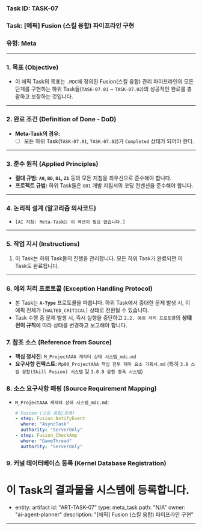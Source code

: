 ### **Task ID: TASK-07**
### **Task: [에픽] Fusion (스킬 융합) 파이프라인 구현**
### **유형: Meta**

---
### **1. 목표 (Objective)**
*   이 에픽 Task의 목표는 `.MDC`에 정의된 Fusion(스킬 융합) 관리 파이프라인의 모든 단계를 구현하는 하위 Task들(`TASK-07.01` ~ `TASK-07.02`)의 성공적인 완료를 총괄하고 보장하는 것입니다.

---
### **2. 완료 조건 (Definition of Done - DoD)**
*   **Meta-Task의 경우:**
    - [ ] 모든 하위 Task(`TASK-07.01`, `TASK-07.02`)가 `Completed` 상태가 되어야 한다.

---
### **3. 준수 원칙 (Applied Principles)**
*   **절대 규범:** **`A0`, `B0`, `B1`, `Z1`** 등의 모든 지침을 최우선으로 준수해야 합니다.
*   **프로젝트 규범:** 하위 Task들은 `G01` 개발 지침서의 코딩 컨벤션을 준수해야 합니다.

---
### **4. 논리적 설계 (알고리즘 의사코드)**
*   `[AI 지침: Meta-Task는 이 섹션이 필요 없습니다.]`

---
### **5. 작업 지시 (Instructions)**
1.  이 Task는 하위 Task들의 진행을 관리합니다. 모든 하위 Task가 완료되면 이 Task도 완료됩니다.

---
### **6. 예외 처리 프로토콜 (Exception Handling Protocol)**
*   본 Task는 **`A-Type`** 프로토콜을 따릅니다. 하위 Task에서 중대한 문제 발생 시, 이 에픽 전체가 `[HALTED_CRITICAL]` 상태로 전환될 수 있습니다.
*   Task 수행 중 문제 발생 시, 즉시 실행을 중단하고 `2.2. 예외 처리 프로토콜`의 **상태 전이 규칙**에 따라 상태를 변경하고 보고해야 합니다.

### **7. 참조 소스 (Reference from Source)**
*   **핵심 청사진:** `M_ProjectAAA 캐릭터 상태 시스템_mdc.md`
*   **요구사항 컨텍스트:** `Mp00_ProjectAAA 핵심 전투 재미 요소 기획서.md` (특히 `3.8 스킬 융합(Skill Fusion) 시스템` 및 `3.8.9 융합 증폭 시스템`)

### **8. 소스 요구사항 매핑 (Source Requirement Mapping)**
*   `M_ProjectAAA 캐릭터 상태 시스템_mdc.md`:
    ```yaml
    # Fusion (스킬 융합/증폭)
    - step: Fusion_NotifyEvent
      where: "AsyncTask"
      authority: "ServerOnly"
    - step: Fusion_CheckAmp
      where: "GameThread"
      authority: "ServerOnly"
    ```

### **9. 커널 데이터베이스 등록 (Kernel Database Registration)**
# 이 Task의 결과물을 시스템에 등록합니다.
- entity: artifact
  id: "ART-TASK-07"
  type: meta_task
  path: "N/A"
  owner: "ai-agent-planner"
  description: "[에픽] Fusion (스킬 융합) 파이프라인 구현"
---